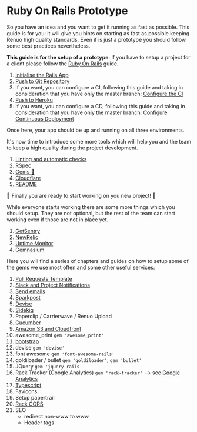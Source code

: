 # Ruby On Rails Prototype

So you have an idea and you want to get it running as fast as possible.
This guide is for you: it will give you hints on starting as fast as possible keeping Renuo high quality standards.
Even if is just a prototype you should follow some best practices nevertheless.

**This guide is for the setup of a prototype**.
If you have to setup a project for a client please follow the [Ruby On Rails](../ruby_on_rails/README.md) guide.

1. [Initialise the Rails App](../ruby_on_rails/app_initialisation.md)
1. [Push to Git Repository](../ruby_on_rails/first_git_push.md)
1. If you want, you can configure a CI, following this guide and taking in consideration that you have only the master
branch: [Configure the CI](../ruby_on_rails/configure_ci.md)
1. [Push to Heroku](push_to_heroku.md)
1. If you want, you can configure a CD, following this guide and taking in consideration that you have only the master
branch: [Configure Continuous Deployment](../ruby_on_rails/configure_cd.md)

Once here, your app should be up and running on all three environments.

It's now time to introduce some more tools which will help you and the team to keep a high quality during the project development.

1. [Linting and automatic checks](linting_and_automatic_check.md)
1. [RSpec](rspec.md)
1. [Gems :gem:](../suggested_gems.md)
1. [Cloudflare](cloudflare.md)
1. [README](compile_readme.md)

:tada: Finally you are ready to start working on you new project! :tada:

While everyone starts working there are some more things which you should setup.
They are not optional, but the rest of the team can start working even if those are not in place yet.

1. [GetSentry](getsentry.md)
1. [NewRelic](newrelic.md)
1. [Uptime Monitor](uptime.md)
1. [Gemnasium](gemnasium.md)

Here you will find a series of chapters and guides on how to setup some of the gems we use most often and some other
useful services:

1. [Pull Requests Template](../pull_requests_template.md)
1. [Slack and Project Notifications](../slack_and_notifications.md)
1. [Send emails](send_emails.md)
1. [Sparkpost](../sparkpost.md)
1. [Devise](devise.md)
1. [Sidekiq](sidekiq.md)
1. Paperclip / Carrierwave / Renuo Upload
1. [Cucumber](cucumber.md)
1. [Amazon S3 and Cloudfront](aws.md)
1. awesome_print `gem 'awesome_print'`
1. [bootstrap](bootstrap.md)
1. devise `gem 'devise'`
1. font awesome `gem 'font-awesome-rails'`
1. goldiloader / bullet `gem 'goldiloader'`, `gem 'bullet'`
1. JQuery `gem 'jquery-rails'`
1. Rack Tracker (Google Analytics) `gem 'rack-tracker'` --> see [Google Analytics](../google_analytics.md)
1. [Typescript](https://github.com/typescript-ruby/typescript-rails)
1. Favicons
1. Setup papertrail
1. [Rack CORS](../ruby_on_rails_api/rack_cors.md)
1. SEO
    * redirect non-www to www
    * Header tags
